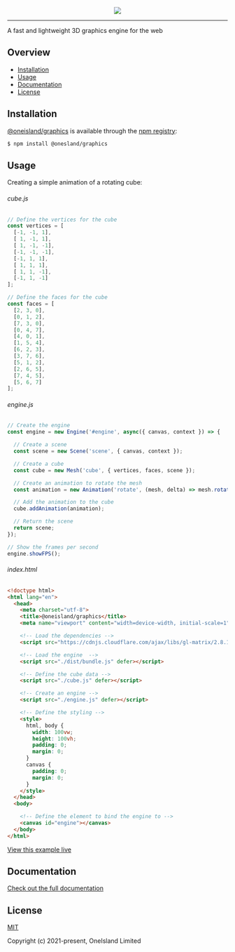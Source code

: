 <p align="center">
  <a href="https://github.com/oneislandearth/graphics" target="_blank">
    <img src="https://i.imgur.com/ykr34Oc.png">
  </a>
</p>

***

A fast and lightweight 3D graphics engine for the web

## Overview

- [Installation](#installation)
- [Usage](#usage)
- [Documentation](#documentation)
- [License](#license)

## Installation

[@oneisland/graphics](https://github.com/oneislandearth/graphics) is available through the [npm registry](https://www.npmjs.com/package/@oneisland/graphics):

```bash
$ npm install @onesland/graphics
```

## Usage

Creating a simple animation of a rotating cube:<br>

###### cube.js

```js
// Define the vertices for the cube
const vertices = [
  [-1, -1, 1],
  [ 1, -1, 1],
  [ 1, -1, -1],
  [-1, -1, -1],
  [-1, 1, 1],
  [ 1, 1, 1],
  [ 1, 1, -1],
  [-1, 1, -1]
];

// Define the faces for the cube
const faces = [
  [2, 3, 0],
  [0, 1, 2],
  [7, 3, 0],
  [0, 4, 7],
  [4, 0, 1],
  [1, 5, 4],
  [6, 2, 3],
  [3, 7, 6],
  [5, 1, 2],
  [2, 6, 5],
  [7, 4, 5],
  [5, 6, 7]
];
```

###### engine.js

```js
// Create the engine
const engine = new Engine('#engine', async({ canvas, context }) => {

  // Create a scene
  const scene = new Scene('scene', { canvas, context });

  // Create a cube
  const cube = new Mesh('cube', { vertices, faces, scene });

  // Create an animation to rotate the mesh
  const animation = new Animation('rotate', (mesh, delta) => mesh.rotate());

  // Add the animation to the cube
  cube.addAnimation(animation);

  // Return the scene
  return scene;
});

// Show the frames per second
engine.showFPS();
```

###### index.html

```html
<!doctype html>
<html lang="en">
  <head>    
    <meta charset="utf-8">
    <title>@oneisland/graphics</title>
    <meta name="viewport" content="width=device-width, initial-scale=1">

    <!-- Load the dependencies -->
    <script src="https://cdnjs.cloudflare.com/ajax/libs/gl-matrix/2.8.1/gl-matrix-min.js" defer></script>

    <!-- Load the engine  -->
    <script src="./dist/bundle.js" defer></script>

    <!-- Define the cube data -->
    <script src="./cube.js" defer></script>

    <!-- Create an engine -->
    <script src="./engine.js" defer></script>

    <!-- Define the styling -->
    <style>
      html, body {
        width: 100vw;
        height: 100vh;
        padding: 0;
        margin: 0;
      }
      canvas {
        padding: 0;
        margin: 0;
      }
    </style>
  </head>
  <body>

    <!-- Define the element to bind the engine to -->
    <canvas id="engine"></canvas>
  </body>
</html>
```

[View this example live](https://oneislandearth.github.io/graphics/example/)

## Documentation

[Check out the full documentation](https://github.com/oneislandearth/graphics/blob/master/docs/README.md)

## License

[MIT](http://opensource.org/licenses/MIT)

Copyright (c) 2021-present, OneIsland Limited